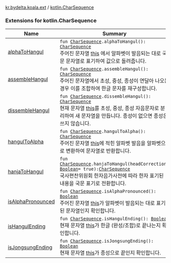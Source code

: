[kr.bydelta.koala.ext](../index.md) / [kotlin.CharSequence](./index.md)

### Extensions for kotlin.CharSequence

| Name | Summary |
|---|---|
| [alphaToHangul](alpha-to-hangul.md) | `fun `[`CharSequence`](https://kotlinlang.org/api/latest/jvm/stdlib/kotlin/-char-sequence/index.html)`.alphaToHangul(): `[`CharSequence`](https://kotlinlang.org/api/latest/jvm/stdlib/kotlin/-char-sequence/index.html)<br>주어진 문자열 [this](alpha-to-hangul/-this-.md) 에서 알파벳이 발음되는 대로 국문 문자열로 표기하여 값으로 돌려줍니다. |
| [assembleHangul](assemble-hangul.md) | `fun `[`CharSequence`](https://kotlinlang.org/api/latest/jvm/stdlib/kotlin/-char-sequence/index.html)`.assembleHangul(): `[`CharSequence`](https://kotlinlang.org/api/latest/jvm/stdlib/kotlin/-char-sequence/index.html)<br>주어진 문자열에서 초성, 중성, 종성이 연달아 나오는 경우 이를 조합하여 한글 문자를 재구성합니다. |
| [dissembleHangul](dissemble-hangul.md) | `fun `[`CharSequence`](https://kotlinlang.org/api/latest/jvm/stdlib/kotlin/-char-sequence/index.html)`.dissembleHangul(): `[`CharSequence`](https://kotlinlang.org/api/latest/jvm/stdlib/kotlin/-char-sequence/index.html)<br>현재 문자열 [this](dissemble-hangul/-this-.md)를 초성, 중성, 종성 자음문자로 분리하여 새 문자열을 만듭니다. 종성이 없으면 종성은 쓰지 않습니다. |
| [hangulToAlpha](hangul-to-alpha.md) | `fun `[`CharSequence`](https://kotlinlang.org/api/latest/jvm/stdlib/kotlin/-char-sequence/index.html)`.hangulToAlpha(): `[`CharSequence`](https://kotlinlang.org/api/latest/jvm/stdlib/kotlin/-char-sequence/index.html)<br>주어진 문자열 [this](hangul-to-alpha/-this-.md)에 적힌 알파벳 발음을 알파벳으로 변환하여 문자열로 반환합니다. |
| [hanjaToHangul](hanja-to-hangul.md) | `fun `[`CharSequence`](https://kotlinlang.org/api/latest/jvm/stdlib/kotlin/-char-sequence/index.html)`.hanjaToHangul(headCorrection: `[`Boolean`](https://kotlinlang.org/api/latest/jvm/stdlib/kotlin/-boolean/index.html)` = true): `[`CharSequence`](https://kotlinlang.org/api/latest/jvm/stdlib/kotlin/-char-sequence/index.html)<br>국사편찬위원회 한자음가사전에 따라 한자 표기된 내용을 국문 표기로 전환합니다. |
| [isAlphaPronounced](is-alpha-pronounced.md) | `fun `[`CharSequence`](https://kotlinlang.org/api/latest/jvm/stdlib/kotlin/-char-sequence/index.html)`.isAlphaPronounced(): `[`Boolean`](https://kotlinlang.org/api/latest/jvm/stdlib/kotlin/-boolean/index.html)<br>주어진 문자열 [this](is-alpha-pronounced/-this-.md)가 알파벳이 발음되는 대로 표기된 문자열인지 확인합니다. |
| [isHangulEnding](is-hangul-ending.md) | `fun `[`CharSequence`](https://kotlinlang.org/api/latest/jvm/stdlib/kotlin/-char-sequence/index.html)`.isHangulEnding(): `[`Boolean`](https://kotlinlang.org/api/latest/jvm/stdlib/kotlin/-boolean/index.html)<br>현재 문자열 [this](is-hangul-ending/-this-.md)가 한글 (완성/조합)로 끝나는지 확인합니다. |
| [isJongsungEnding](is-jongsung-ending.md) | `fun `[`CharSequence`](https://kotlinlang.org/api/latest/jvm/stdlib/kotlin/-char-sequence/index.html)`.isJongsungEnding(): `[`Boolean`](https://kotlinlang.org/api/latest/jvm/stdlib/kotlin/-boolean/index.html)<br>현재 문자열 [this](is-jongsung-ending/-this-.md)가 종성으로 끝인지 확인합니다. |
